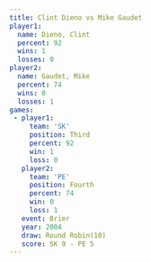 ```yaml
---
title: Clint Dieno vs Mike Gaudet
player1:            
  name: Dieno, Clint
  percent: 92       
  wins: 1           
  losses: 0         
player2:            
  name: Gaudet, Mike
  percent: 74       
  wins: 0           
  losses: 1         
games:
 - player1:         
     team: 'SK'     
     position: Third
     percent: 92    
     win: 1         
     loss: 0        
   player2:          
     team: 'PE'      
     position: Fourth
     percent: 74     
     win: 0          
     loss: 1         
   event: Brier         
   year: 2004           
   draw: Round Robin(10)
   score: SK 9 - PE 5   
---
```

